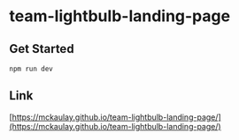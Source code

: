 # team-lightbulb-landing-page

## Get Started

```{bash}
npm run dev
```

## Link

[https://mckaulay.github.io/team-lightbulb-landing-page/](https://mckaulay.github.io/team-lightbulb-landing-page/)